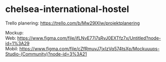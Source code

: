 # chelsea-international-hostel

Trello planering: https://trello.com/b/Mw29IXIw/projektplanering

Mockup:    
  Web: https://www.figma.com/file/ifLNvE77i7sRvJ0EXTfz7x/Untitled?node-id=1%3A29   
  Mobil: https://www.figma.com/file/cZfRmuvJ7jxIzVq574tsXp/Mockuuups-Studio-(Community)?node-id=3%3A21   
  
